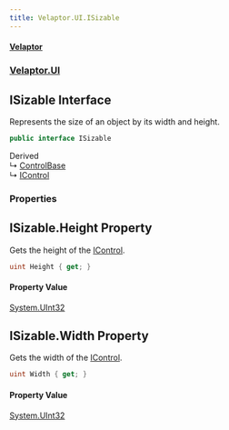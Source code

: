 ```yaml
---
title: Velaptor.UI.ISizable
---
```


#### [Velaptor](Namespaces.md 'Velaptor Namespaces')
### [Velaptor.UI](Velaptor.UI.md 'Velaptor.UI')

## ISizable Interface

Represents the size of an object by its width and height.

```csharp
public interface ISizable
```

Derived  
&#8627; [ControlBase](Velaptor.UI.ControlBase.md 'Velaptor.UI.ControlBase')  
&#8627; [IControl](Velaptor.UI.IControl.md 'Velaptor.UI.IControl')
### Properties

<a name='Velaptor.UI.ISizable.Height'></a>

## ISizable.Height Property

Gets the height of the [IControl](Velaptor.UI.IControl.md 'Velaptor.UI.IControl').

```csharp
uint Height { get; }
```

#### Property Value
[System.UInt32](https://docs.microsoft.com/en-us/dotnet/api/System.UInt32 'System.UInt32')

<a name='Velaptor.UI.ISizable.Width'></a>

## ISizable.Width Property

Gets the width of the [IControl](Velaptor.UI.IControl.md 'Velaptor.UI.IControl').

```csharp
uint Width { get; }
```

#### Property Value
[System.UInt32](https://docs.microsoft.com/en-us/dotnet/api/System.UInt32 'System.UInt32')
